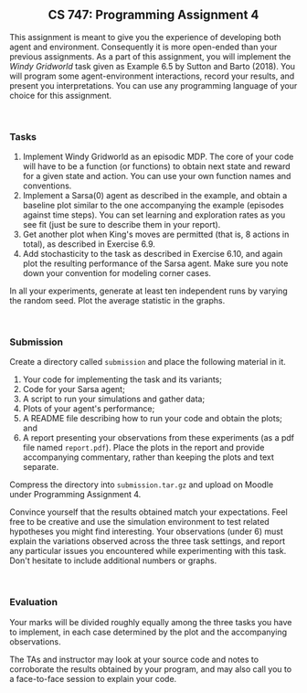 </head>

<body data-gr-c-s-loaded="true">

<center>
<h2>
CS 747: Programming Assignment 4
</h2>
</center>

<p>This assignment is meant to give you the experience of developing
both agent and environment. Consequently it is more open-ended than
your previous assignments. As a part of this assignment, you will
implement the <i>Windy Gridworld</i> task given as Example 6.5 by Sutton and
Barto (2018). You will program some agent-environment interactions,
record your results, and present you interpretations. You can use any
programming language of your choice for this assignment.</p>

<br>
<h3>Tasks</h3> 

<ol>
<li>Implement Windy Gridworld as an episodic MDP. The core of your
code will have to be a function (or functions) to obtain next state
and reward for a given state and action. You can use your own function
names and conventions.</li>

<li>Implement a Sarsa(0) agent as described in the example, and obtain
a baseline plot similar to the one accompanying the example (episodes
against time steps). You can set learning and exploration rates as you
see fit (just be sure to describe them in your report).</li>

<li>Get another plot when King's moves are permitted (that is, 8
actions in total), as described in Exercise 6.9.</li>

<li>Add stochasticity to the task as described in Exercise 6.10, and
again plot the resulting performance of the Sarsa agent. Make sure you
note down your convention for modeling corner cases.</li>

</ol>

<p>In all your experiments, generate at least ten independent runs by
varying the random seed. Plot the average statistic in the graphs.</p><p>

<br>
    
</p><h3>Submission</h3> 

Create a directory called <code>submission</code> and place the
following material in it.

<ol>
  <li> Your code for implementing the task and its variants;</li>
  <li> Code for your Sarsa agent;</li>
  <li> A script to run your simulations and gather data;</li>
  <li> Plots of your agent's performance;</li>
  <li> A README file describing how to run your code and obtain the plots; and</li>
  <li> A report presenting your observations from these experiments
  (as a pdf file named <code>report.pdf</code>). Place the plots in
  the report and provide accompanying commentary, rather than keeping
  the plots and text separate.</li>
</ol>
<p></p>

<p>Compress the directory into <code>submission.tar.gz</code> and upload
on Moodle under Programming Assignment 4.</p>

<p>Convince yourself that the results obtained match your
expectations. Feel free to be creative and use the simulation
environment to test related hypotheses you might find
interesting. Your observations (under 6) must explain the variations
observed across the three task settings, and report any particular
issues you encountered while experimenting with this task. Don't
hesitate to include additional numbers or graphs.</p>

<br>
<h3>Evaluation</h3> 

<p>Your marks will be divided roughly equally among the three tasks
you have to implement, in each case determined by the plot and the
accompanying observations.</p>

<p>The TAs and instructor may look at your source code and notes to
corroborate the results obtained by your program, and may also call
you to a face-to-face session to explain your code.</p>


<br>




</body><span class="gr__tooltip"><span class="gr__tooltip-content"></span><i class="gr__tooltip-logo"></i><span class="gr__triangle"></span></span></html>
